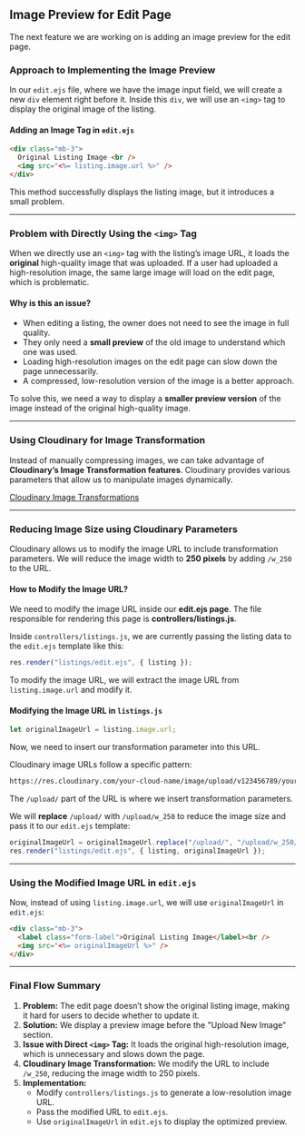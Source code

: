 ## **Image Preview for Edit Page**

The next feature we are working on is adding an image preview for the edit page.

### **Approach to Implementing the Image Preview**

In our `edit.ejs` file, where we have the image input field, we will create a new `div` element right before it. Inside this `div`, we will use an `<img>` tag to display the original image of the listing.

#### **Adding an Image Tag in `edit.ejs`**

```html
<div class="mb-3">
  Original Listing Image <br />
  <img src="<%= listing.image.url %>" />
</div>
```

This method successfully displays the listing image, but it introduces a small problem.

---

### **Problem with Directly Using the `<img>` Tag**

When we directly use an `<img>` tag with the listing’s image URL, it loads the **original** high-quality image that was uploaded. If a user had uploaded a high-resolution image, the same large image will load on the edit page, which is problematic.

#### **Why is this an issue?**

- When editing a listing, the owner does not need to see the image in full quality.
- They only need a **small preview** of the old image to understand which one was used.
- Loading high-resolution images on the edit page can slow down the page unnecessarily.
- A compressed, low-resolution version of the image is a better approach.

To solve this, we need a way to display a **smaller preview version** of the image instead of the original high-quality image.

---

### **Using Cloudinary for Image Transformation**

Instead of manually compressing images, we can take advantage of **Cloudinary’s Image Transformation features**. Cloudinary provides various parameters that allow us to manipulate images dynamically.

[Cloudinary Image Transformations](https://cloudinary.com/documentation/image_transformations)

---

### **Reducing Image Size using Cloudinary Parameters**

Cloudinary allows us to modify the image URL to include transformation parameters. We will reduce the image width to **250 pixels** by adding `/w_250` to the URL.

#### **How to Modify the Image URL?**

We need to modify the image URL inside our **edit.ejs page**. The file responsible for rendering this page is **controllers/listings.js**.

Inside `controllers/listings.js`, we are currently passing the listing data to the `edit.ejs` template like this:

```js
res.render("listings/edit.ejs", { listing });
```

To modify the image URL, we will extract the image URL from `listing.image.url` and modify it.

#### **Modifying the Image URL in `listings.js`**

```js
let originalImageUrl = listing.image.url;
```

Now, we need to insert our transformation parameter into this URL.

Cloudinary image URLs follow a specific pattern:

```bash
https://res.cloudinary.com/your-cloud-name/image/upload/v123456789/your-image.jpg
```

The `/upload/` part of the URL is where we insert transformation parameters.

We will **replace** `/upload/` with `/upload/w_250` to reduce the image size and pass it to our `edit.ejs` template:

```js
originalImageUrl = originalImageUrl.replace("/upload/", "/upload/w_250/");
res.render("listings/edit.ejs", { listing, originalImageUrl });
```

---

### **Using the Modified Image URL in `edit.ejs`**

Now, instead of using `listing.image.url`, we will use `originalImageUrl` in `edit.ejs`:

```html
<div class="mb-3">
  <label class="form-label">Original Listing Image</label><br />
  <img src="<%= originalImageUrl %>" />
</div>
```

---

### **Final Flow Summary**

1. **Problem:** The edit page doesn’t show the original listing image, making it hard for users to decide whether to update it.
2. **Solution:** We display a preview image before the "Upload New Image" section.
3. **Issue with Direct `<img>` Tag:** It loads the original high-resolution image, which is unnecessary and slows down the page.
4. **Cloudinary Image Transformation:** We modify the URL to include `/w_250`, reducing the image width to 250 pixels.
5. **Implementation:**
   - Modify `controllers/listings.js` to generate a low-resolution image URL.
   - Pass the modified URL to `edit.ejs`.
   - Use `originalImageUrl` in `edit.ejs` to display the optimized preview.
